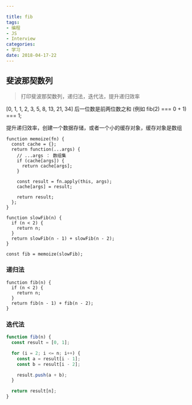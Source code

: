 ```yaml
---

title: fib
tags:
- 编程
- JS
- Interview
categories:
- 学习
date: 2018-04-17-22
---
```


## 斐波那契数列

> 打印斐波那契数列，递归法，迭代法，提升递归效率

<!--more-->

[0, 1, 1, 2, 3, 5, 8, 13, 21, 34]
后一位数是前两位数之和
(例如 fib(2) === 0 + 1) === 1;

提升递归效率，创建一个数据存储，或者一个小的缓存对象，缓存对象是数组

```javascript?linenums
function memoize(fn) {
  const cache = {};
  return function(...args) {
    // ...args ： 数组集
    if (cache[args]) {
      return cache[args];
    }

    const result = fn.apply(this, args);
    cache[args] = result;

    return result;
  };
}

function slowFib(n) {
  if (n < 2) {
    return n;
  }
  return slowFib(n - 1) + slowFib(n - 2);
}

const fib = memoize(slowFib);
```

### 递归法

```javascript?linenums
function fib(n) {
  if (n < 2) {
    return n;
  }
  return fib(n - 1) + fib(n - 2);
}
```

### 迭代法

```javascript
function fib(n) {
  const result = [0, 1];

  for (i = 2; i <= n; i++) {
    const a = result[i - 1];
    const b = result[i - 2];

    result.push(a + b);
  }

  return result[n];
}
```
